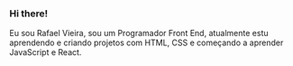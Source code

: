 ### Hi there!
Eu sou Rafael Vieira, sou um Programador Front End, atualmente estu aprendendo e criando projetos com HTML, CSS e começando a aprender JavaScript e React.
